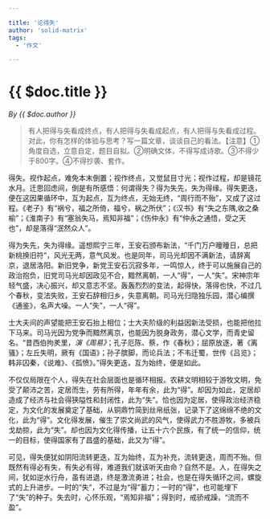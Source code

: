 ```yaml
---

title: '论得失'
author: 'solid-matrix'
tags:
  - '作文'

---
```


# {{ $doc.title }}

*By {{ $doc.author }}*

> 有人把得与失看成终点，有人把得与失看成起点，有人把得与失看成过程。对此，你有怎样的体验与思考？写一篇文章，谈谈自己的看法。【注意】①角度自选，立意自定，题目自拟。②明确文体，不得写成诗歌。③不得少于800字。④不得抄袭、套作。

得失。视作起点，难免本末倒置；视作终点，又觉鼠目寸光；视作过程，却是镜花水月。迁思回虑间，倒是有所感悟：何谓得失？得为失先，失为得缘。得失更迭，便在这因果循环中，互为起点，互为终点，无始无终，“周行而不殆”，又成了这过程。《老子》有“祸兮，福之所倚，福兮，祸之所伏”；《汉书》有“失之东隅,收之桑榆”；《淮南子》有“塞翁失马，焉知非福”；《伤仲永》有“仲永之通悟，受之天也”，却是落得“泯然众人”。

得为失先，失为得缘。遥想熙宁三年，王安石颁布新法，“千门万户曈曈日，总把新桃换旧符”，风光无两，意气风发。也是同年，司马光却因不满新法，请辞离京，退居洛阳。新旧党争，新党王安石沉寂多年，一鸣惊人，终于可以施展自己的政治抱负，旧党司马光却因政见不合，黯然离朝，一人“得”，一人“失”。宋神宗年轻气盛，决心振兴，却又意志不坚。轰轰烈烈的变法，起得快，落得也快，不过几个春秋，变法失败，王安石辞相归乡，失意离朝。司马光归隐独乐园，潜心编撰《通鉴》，名声大噪。一人“失”，一人“得”。

士大夫间的声望能把王安石抬上相位；士大夫阶级的利益因新法受损，也能把他拉下马来。司马光因为党争而黯然离京，也能因为脱身政务，潜心文学，而青史留名。“昔西伯拘羑里，*演《周易》*；孔子厄陈、蔡，作《春秋》；屈原放逐，著《离骚》；左丘失明，厥有《国语》；孙子膑脚，而论兵法；不韦迁蜀，世传《吕览》；韩非囚秦，《说难》、《孤愤》。”得失更迭，互为始终，便是如此。

不仅仅局限在个人，得失在社会层面也是循环相报。农耕文明相较于游牧文明，免受了颠沛之苦，定居而生，劳有所得，年年有余，此为“得”。却因为如此，定居却造成了经济与社会得狭隘性和封闭性，此为“失”。恰也因为定居，使得政治经济稳定，为文化的发展奠定了基础，从铜鼎竹简到丝帛纸张，记录下了这绵绵不绝的文化，此为“得”。文化得发展，催生了崇文尚武的风气，使得武力不胜游牧，多被兵戈劫掠，此为“失”。却也因为文化得传播，让五十六个民族，有了统一的信仰，统一的目标，使得国家有了昌盛的基础，此又为“得”。

可见，得失便犹如阴阳流转更迭，互为始终，互为补充，流转更迭，周而不殆。但既然有得必有失，有失必有得，难道我们就该听天由命？自然不是。人，在得失之间，犹如逆水行舟，虽有进退，终是激流勇进；社会，也是在得失循环之间，螺旋式的上升进步。一时的“失”，不过是为“得”蓄力；一时的“得”，也可能埋下了“失”的种子。失去时，心怀乐观，“焉知非福”；得到时，戒骄戒躁，“流而不盈”。
